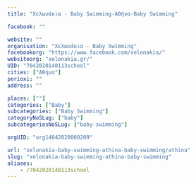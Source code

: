 ```yaml
---
title: "Χελωνάκια - Baby Swimming-Αθήνα-Baby Swimming"

facebook: ""

website: ""
organisation: "Χελωνάκια - Baby Swimming"
facebookorg: "https://www.facebook.com/xelonakia/"
websiteorg: "xelonakia.gr/"
UID: "7042020140113school"
cities: ["Αθήνα"]
perioxi: ""
address: ""

places: [""]
categories: ["Baby"]
subcategories: ["Baby Swimming"]
categoryNoSLug: ["baby"]
subcategoriesNoSLug: ["baby-swimming"]

orgUID: "org14042020000209"

url: "xelonakia-baby-swimming-athina-baby-swimming/athina"
slug: "xelonakia-baby-swimming-athina-baby-swimming"
aliases:
    - /7042020140113school
---
```





